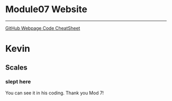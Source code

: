# Module07 Website
--- 

[GitHub Webpage Code CheatSheet](https://github.com/KevinLeighScales/markdown-here/wiki/Markdown-Cheatsheet)

# Kevin
## Scales
### slept here

You can see it in his coding. Thank you Mod 7!
